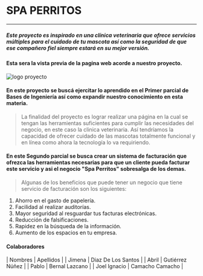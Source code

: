 # SPA PERRITOS
---------------------------
##### Este proyecto es inspirado en una clínica veterinaria que ofrece servicios múltiples para el cuidado de tu mascota así como la seguridad de que ese compañero fiel siempre estará en su mejor versión.

#### Esta sera la vista previa de la pagina web acorde a nuestro proyecto.

![logo proyecto](https://1.bp.blogspot.com/-x4RvZgIET7Q/X5GC40Ir2BI/AAAAAAAAGL0/6QX8j6ePXN4aEtKegYCIrP6HEMjSwJU6QCLcBGAsYHQ/w629-h334/ProyectoBI.PNG)

#### En este proyecto se buscá ejercitar lo aprendido en el Primer parcial de Bases de Ingeniería así como expandir nuestro conocimiento en esta materia.

>La finalidad del proyecto es lograr realizar una página en la cual se tengan las herramientas suficientes para cumplir las necesidades del negocio, en este caso la clinica veterinaria. Así tendríamos la capacidad de ofrecer cuidado de las mascotas totalmente funcional y en línea como ahora la tecnología lo va requiriendo.

#### En este Segundo parcial se busca crear un sistema de facturación que ofrezca las herramientas necesarias para que un cliente pueda facturar este servicio y asi el negocio "Spa Perritos" sobresalga de los demas.

>Algunas de los beneficios que puede tener un negocio que tiene servicio de facturación son los siguientes:

1. Ahorro en el gasto de papelería.
2. Facilidad al realizar auditorías.
3. Mayor seguridad al resguardar tus facturas electrónicas.
4. Reducción de falsificaciones.
5. Rapidez en la búsqueda de la información.
6. Aumento de los espacios en tu empresa.

#### Colaboradores

| Nombres | Apellidos |
| Jimena | Diaz De Los Santos |
| Abril  | Gutiérrez Núñez |
| Pablo  | Bernal Lazcano |
| Joel Ignacio  | Camacho Camacho |
